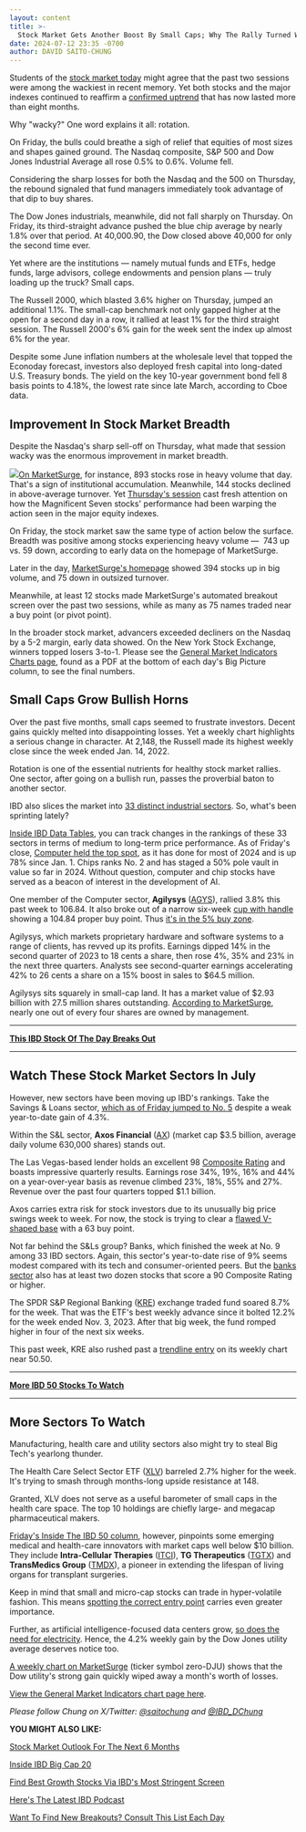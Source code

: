 ```yaml
---
layout: content
title: >-
  Stock Market Gets Another Boost By Small Caps; Why The Rally Turned Wacky
date: 2024-07-12 23:35 -0700
author: DAVID SAITO-CHUNG
---
```






Students of the [stock market today](https://www.investors.com/news/stock-market-today-stock-market-news/) might agree that the past two sessions were among the wackiest in recent memory. Yet both stocks and the major indexes continued to reaffirm a [confirmed uptrend](https://www.investors.com/market-trend/the-big-picture/nasdaq-marks-this-bullish-shift-after-fed-chief-powells-decision-to-leave-rates-unchanged/) that has now lasted more than eight months.




Why "wacky?" One word explains it all: rotation.


On Friday, the bulls could breathe a sigh of relief that equities of most sizes and shapes gained ground. The Nasdaq composite, S&P 500 and Dow Jones Industrial Average all rose 0.5% to 0.6%. Volume fell.


Considering the sharp losses for both the Nasdaq and the 500 on Thursday, the rebound signaled that fund managers immediately took advantage of that dip to buy shares.


The Dow Jones industrials, meanwhile, did not fall sharply on Thursday. On Friday, its third-straight advance pushed the blue chip average by nearly 1.8% over that period. At 40,000.90, the Dow closed above 40,000 for only the second time ever.


Yet where are the institutions — namely mutual funds and ETFs, hedge funds, large advisors, college endowments and pension plans — truly loading up the truck? Small caps.


The Russell 2000, which blasted 3.6% higher on Thursday, jumped an additional 1.1%. The small-cap benchmark not only gapped higher at the open for a second day in a row, it rallied at least 1% for the third straight session. The Russell 2000's 6% gain for the week sent the index up almost 6% for the year.


Despite some June inflation numbers at the wholesale level that topped the Econoday forecast, investors also deployed fresh capital into long-dated U.S. Treasury bonds. The yield on the key 10-year government bond fell 8 basis points to 4.18%, the lowest rate since late March, according to Cboe data.


Improvement In Stock Market Breadth
-----------------------------------


Despite the Nasdaq's sharp sell-off on Thursday, what made that session wacky was the enormous improvement in market breadth.


![](https://www.investors.com/wp-content/uploads/2024/07/MP071224.jpg)[On MarketSurge](https://marketsurge.investors.com/?src=A012BF), for instance, 893 stocks rose in heavy volume that day. That's a sign of institutional accumulation. Meanwhile, 144 stocks declined in above-average turnover. Yet [Thursday's session](https://www.investors.com/market-trend/the-big-picture/sp500-nasdaq-cpi-magnificent-seven-stocks/) cast fresh attention on how the Magnificent Seven stocks' performance had been warping the action seen in the major equity indexes.


On Friday, the stock market saw the same type of action below the surface. Breadth was positive among stocks experiencing heavy volume —  743 up vs. 59 down, according to early data on the homepage of MarketSurge.


Later in the day, [MarketSurge's homepage](https://marketsurge.investors.com/?src=A012BF) showed 394 stocks up in big volume, and 75 down in outsized turnover.


Meanwhile, at least 12 stocks made MarketSurge's automated breakout screen over the past two sessions, while as many as 75 names traded near a buy point (or pivot point).


In the broader stock market, advancers exceeded decliners on the Nasdaq by a 5-2 margin, early data showed. On the New York Stock Exchange, winners topped losers 3-to-1. Please see the [General Market Indicators Charts page](https://services.investors.com/pdf/DailyGMI_071224.pdf), found as a PDF at the bottom of each day's Big Picture column, to see the final numbers.


Small Caps Grow Bullish Horns
-----------------------------



Over the past five months, small caps seemed to frustrate investors. Decent gains quickly melted into disappointing losses. Yet a weekly chart highlights a serious change in character. At 2,148, the Russell made its highest weekly close since the week ended Jan. 14, 2022.


Rotation is one of the essential nutrients for healthy stock market rallies. One sector, after going on a bullish run, passes the proverbial baton to another sector.


IBD also slices the market into [33 distinct industrial sectors](https://www.investors.com/data-tables/ibd-smart-nyse-nasdaq-tables-jul-12-2024/). So, what's been sprinting lately?


[Inside IBD Data Tables](https://www.investors.com/ibd-data-tables/), you can track changes in the rankings of these 33 sectors in terms of medium to long-term price performance. As of Friday's close, [Computer held the top spot](https://www.investors.com/data-tables/ibd-smart-nyse-nasdaq-tables-jul-12-2024/), as it has done for most of 2024 and is up 78% since Jan. 1. Chips ranks No. 2 and has staged a 50% pole vault in value so far in 2024. Without question, computer and chip stocks have served as a beacon of interest in the development of AI.



One member of the Computer sector, **Agilysys** ([AGYS](https://research.investors.com/quote.aspx?symbol=AGYS)), rallied 3.8% this past week to 106.84. It also broke out of a narrow six-week [cup with handle](https://www.investors.com/how-to-invest/investors-corner/netflix-stock-chart-pattern/) showing a 104.84 proper buy point. Thus [it's in the 5% buy zone](https://www.investors.com/how-to-invest/investors-corner/buy-zone-nvidia-stock/).


Agilysys, which markets proprietary hardware and software systems to a range of clients, has revved up its profits. Earnings dipped 14% in the second quarter of 2023 to 18 cents a share, then rose 4%, 35% and 23% in the next three quarters. Analysts see second-quarter earnings accelerating 42% to 26 cents a share on a 15% boost in sales to $64.5 million.


Agilysys sits squarely in small-cap land. It has a market value of $2.93 billion with 27.5 million shares outstanding. [According to MarketSurge](https://marketsurge.investors.com/?src=A012BF), nearly one out of every four shares are owned by management.




---


**[This IBD Stock Of The Day Breaks Out](https://www.investors.com/research/ibd-stock-of-the-day/appfolio-ibd-stock-of-the-day-climbs-on-lower-interest-rate-outlook/)**




---


Watch These Stock Market Sectors In July
----------------------------------------


However, new sectors have been moving up IBD's rankings. Take the Savings & Loans sector, [which as of Friday jumped to No. 5](https://www.investors.com/data-tables/ibd-smart-nyse-nasdaq-tables-jul-12-2024/) despite a weak year-to-date gain of 4.3%.


Within the S&L sector, **Axos Financial** ([AX](https://research.investors.com/quote.aspx?symbol=AX)) (market cap $3.5 billion, average daily volume 630,000 shares) stands out.


The Las Vegas-based lender holds an excellent 98 [Composite Rating](https://www.investors.com/how-to-invest/investors-corner/how-to-research-growth-stocks/) and boasts impressive quarterly results. Earnings rose 34%, 19%, 16% and 44% on a year-over-year basis as revenue climbed 23%, 18%, 55% and 27%. Revenue over the past four quarters topped $1.1 billion.


Axos carries extra risk for stock investors due to its unusually big price swings week to week. For now, the stock is trying to clear a [flawed V-shaped base](https://www.investors.com/how-to-invest/investors-corner/know-this-key-sell-signal-why-a-v-shaped-base-spells-trouble/) with a 63 buy point.



Not far behind the S&Ls group? Banks, which finished the week at No. 9 among 33 IBD sectors. Again, this sector's year-to-date rise of 9% seems modest compared with its tech and consumer-oriented peers. But the [banks sector](https://www.investors.com/data-tables/ibd-smart-nyse-nasdaq-tables-jul-12-2024/) also has at least two dozen stocks that score a 90 Composite Rating or higher.


The SPDR S&P Regional Banking ([KRE](https://research.investors.com/quote.aspx?symbol=KRE)) exchange traded fund soared 8.7% for the week. That was the ETF's best weekly advance since it bolted 12.2% for the week ended Nov. 3, 2023. After that big week, the fund romped higher in four of the next six weeks.


This past week, KRE also rushed past a [trendline entry](https://www.investors.com/how-to-invest/investors-corner/how-to-draw-trendlines-and-find-lower-buy-points-in-stock-charts/) on its weekly chart near 50.50.




---


[**More IBD 50 Stocks To Watch**](https://www.investors.com/research/ibd-50-growth-stocks-to-watch/)




---


More Sectors To Watch
---------------------


Manufacturing, health care and utility sectors also might try to steal Big Tech's yearlong thunder.


The Health Care Select Sector ETF ([XLV](https://research.investors.com/quote.aspx?symbol=XLV)) barreled 2.7% higher for the week. It's trying to smash through months-long upside resistance at 148.



Granted, XLV does not serve as a useful barometer of small caps in the health care space. The top 10 holdings are chiefly large- and megacap pharmaceutical makers.


[Friday's Inside The IBD 50 column](https://www.investors.com/stock-lists/ibd-50/health-care-stocks-ibd-50/), however, pinpoints some emerging medical and health-care innovators with market caps well below $10 billion. They include **Intra-Cellular Therapies** ([ITCI](https://research.investors.com/quote.aspx?symbol=ITCI)), **TG Therapeutics** ([TGTX](https://research.investors.com/quote.aspx?symbol=TGTX)) and **TransMedics Group** ([TMDX](https://research.investors.com/quote.aspx?symbol=TMDX)), a pioneer in extending the lifespan of living organs for transplant surgeries.


Keep in mind that small and micro-cap stocks can trade in hyper-volatile fashion. This means [spotting the correct entry point](https://www.investors.com/how-to-invest/investors-corner/chart-reading-basics-how-a-buy-point-marks-a-time-of-opportunity/) carries even greater importance.


Further, as artificial intelligence-focused data centers grow, [so does the need for electricity](https://www.investors.com/news/artificial-intelligence-ai-data-centers-demand-nuclear-energy/). Hence, the 4.2% weekly gain by the Dow Jones utility average deserves notice too.


[A weekly chart on MarketSurge](https://marketsurge.investors.com/?src=A012BF) (ticker symbol zero-DJU) shows that the Dow utility's strong gain quickly wiped away a month's worth of losses.


[View the General Market Indicators chart page here](https://www.investors.com/wp-content/uploads/2024/07/DailyGMI_071224.pdf).


*Please follow Chung on X/Twitter:* [*@saitochung*](https://twitter.com/SaitoChung) *and* [*@IBD\_DChung*](https://twitter.com/IBD_DChung)


**YOU MIGHT ALSO LIKE:**


[Stock Market Outlook For The Next 6 Months](https://www.investors.com/news/stock-market-forecast-next-6-months-magnificent-seven-tech-sp500-nasdaq/)


[Inside IBD Big Cap 20](https://research.investors.com/stock-lists/big-cap-20/)


[Find Best Growth Stocks Via IBD's Most Stringent Screen](https://research.investors.com/stock-lists/sector-leaders)


[Here's The Latest IBD Podcast](https://get.investors.com/podcast/?src=A00511A)


[Want To Find New Breakouts? Consult This List Each Day](https://research.investors.com/stocksonthemove.aspx)




